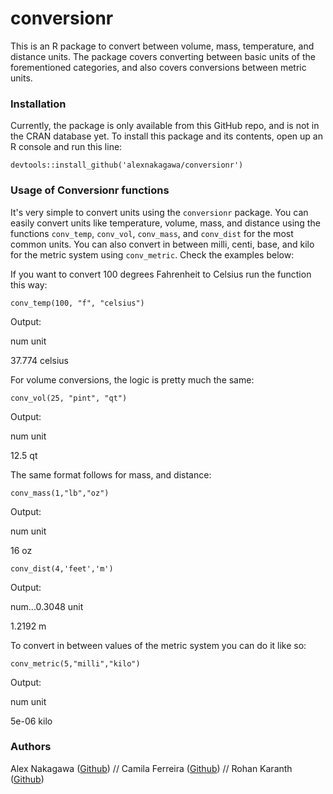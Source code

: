 # conversionr

This is an R package to convert between volume, mass, temperature, and distance units. The package covers converting between basic units of the forementioned categories, and also covers conversions between metric units.

### Installation

Currently, the package is only available from this GitHub repo, and is not in the CRAN database yet. To install this package and its contents, open up an R console and run this line:

```devtools::install_github('alexnakagawa/conversionr')```

### Usage of Conversionr functions
  
  It's very simple to convert units using the `conversionr` package.
  You can easily convert units like temperature, volume, mass, and distance using the functions `conv_temp`, `conv_vol`, `conv_mass`, and `conv_dist` for the most common units. You can also convert in between milli, centi, base, and kilo for the metric system using `conv_metric`. Check the examples below:
  
  If you want to convert 100 degrees Fahrenheit to Celsius run the function this way:
 
 `conv_temp(100, "f", "celsius")`
 
 Output:
 
   num    unit

37.774 celsius
 
 For volume conversions, the logic is pretty much the same:
 
 `conv_vol(25, "pint", "qt")`
 
 Output:
 
  num unit

 12.5   qt
 
 The same format follows for mass, and distance:
 
 `conv_mass(1,"lb","oz")`
 
 Output:

  num unit

  16   oz
 
 `conv_dist(4,'feet','m')`
 
 Output:
   
   num...0.3048 unit

   1.2192    m

 
 To convert in between values of the metric system you can do it like so:
 
 `conv_metric(5,"milli","kilo")`
 
Output:

   num unit
    
 5e-06 kilo

### Authors

Alex Nakagawa ([Github](https://github.com/alexnakagawa)) // Camila Ferreira ([Github](https://github.com/camilapferreira)) // Rohan Karanth ([Github](https://github.com/rmk4mk))
